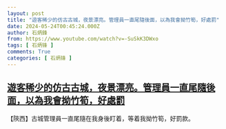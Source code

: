```yaml
---
layout: post
title: "遊客稀少的仿古古城，夜景漂亮。管理員一直尾隨後面，以為我會拗竹筍，好處罰"
date: 2024-05-24T00:45:24.000Z
author: 石炳鋒
from: https://www.youtube.com/watch?v=-SuSkK3DWxo
tags: [ 石炳锋 ]
comments: True
categories: [ 石炳锋 ]
---
```

<!--1716511524000-->
[遊客稀少的仿古古城，夜景漂亮。管理員一直尾隨後面，以為我會拗竹筍，好處罰](https://www.youtube.com/watch?v=-SuSkK3DWxo)
------

<div>
【陝西】古城管理員一直尾隨在我身後盯着，等着我拗竹筍，好罰款。
</div>
